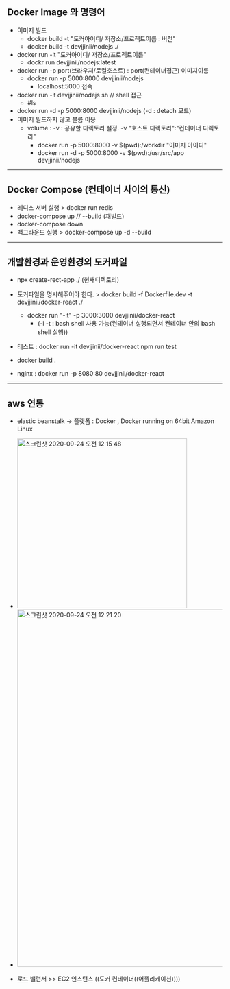 ## Docker Image 와 명령어

* 이미지 빌드 
    * docker build -t "도커아이디/ 저장소/프로젝트이름 : 버전"
    * docker build -t devjjinii/nodejs ./
* docker run -it "도커아이디/ 저장소/프로젝트이름"
    * dockr run devjjinii/nodejs:latest
* docker run -p port(브라우저/로컬호스트) : port(컨테이너접근) 이미지이름
    * docker run -p 5000:8000 devjjinii/nodejs
        * localhost:5000 접속
* docker run -it devjjinii/nodejs sh // shell 접근
    * #ls 
* docker run -d -p 5000:8000 devjjinii/nodejs (-d : detach 모드)
* 이미지 빌드하지 않고 볼륨 이용
    * volume : -v : 공유할 디렉토리 설정. -v "호스트 디렉토리":"컨테이너 디렉토리"
        * docker run -p 5000:8000 -v $(pwd):/workdir "이미지 아이디"
        * docker run -d -p 5000:8000 -v $(pwd):/usr/src/app devjjinii/nodejs
---
## Docker Compose (컨테이너 사이의 통신)

* 레디스 서버 실행 > docker run redis
* docker-compose up // --build (재빌드)
* docker-compose down
* 백그라운드 실행 >  docker-compose up -d --build

--- 
## 개발환경과 운영환경의 도커파일

* npx create-rect-app ./ (현재디렉토리)
* 도커파일을 명시해주어야 한다. > docker build -f Dockerfile.dev -t devjjinii/docker-react ./
    * docker run "-it" -p 3000:3000 devjjinii/docker-react 
        * (-i -t : bash shell 사용 가능(컨테이너 실행되면서 컨테이너 안의 bash shell 실행))
* 테스트 : docker run -it devjjinii/docker-react npm run test

* docker build .
* nginx : docker run -p 8080:80 devjjinii/docker-react

---
## aws 연동

* elastic beanstalk -> 플랫폼 : Docker , Docker running on 64bit Amazon Linux
* <img width="396" alt="스크린샷 2020-09-24 오전 12 15 48" src="https://user-images.githubusercontent.com/53853730/94032769-3ff71f00-fdfb-11ea-807b-c411b873a371.png">
* <img width="834" alt="스크린샷 2020-09-24 오전 12 21 20" src="https://user-images.githubusercontent.com/53853730/94033484-f824c780-fdfb-11ea-8610-7363da67feb6.png">

* 로드 밸런서 >> EC2 인스턴스 ((도커 컨테이너((어플리케이션))))